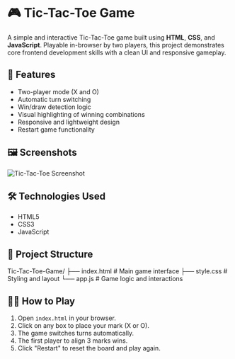 # 🎮 Tic-Tac-Toe Game

A simple and interactive Tic-Tac-Toe game built using **HTML**, **CSS**, and **JavaScript**. Playable in-browser by two players, this project demonstrates core frontend development skills with a clean UI and responsive gameplay.

## 🚀 Features

- Two-player mode (X and O)
- Automatic turn switching
- Win/draw detection logic
- Visual highlighting of winning combinations
- Responsive and lightweight design
- Restart game functionality

## 🖼️ Screenshots

![Tic-Tac-Toe Screenshot](<img width="1759" height="866" alt="Screenshot 2025-07-12 091250" src="https://github.com/user-attachments/assets/e6c4e66b-03fd-40c8-82b4-9e9a66dcbc63" />
) 

## 🛠️ Technologies Used

- HTML5
- CSS3
- JavaScript 

## 📁 Project Structure

Tic-Tac-Toe-Game/
├── index.html # Main game interface
├── style.css # Styling and layout
└── app.js # Game logic and interactions

## 🧑‍💻 How to Play

1. Open `index.html` in your browser.
2. Click on any box to place your mark (X or O).
3. The game switches turns automatically.
4. The first player to align 3 marks wins.
5. Click "Restart" to reset the board and play again.



 
